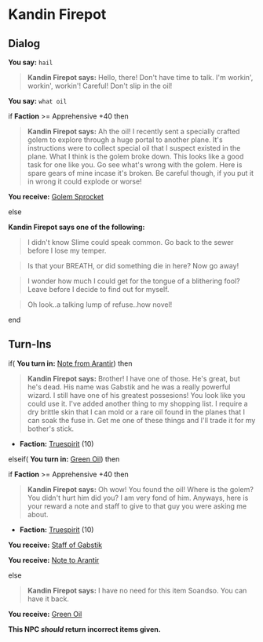 # Kandin Firepot
## Dialog

**You say:** `hail`



>**Kandin Firepot says:** Hello, there! Don't have time to talk. I'm workin', workin', workin'! Careful! Don't slip in the oil!

**You say:** `what oil`



if **Faction** >= Apprehensive +40 then



>**Kandin Firepot says:** Ah the oil! I recently sent a specially crafted golem to explore through a huge portal to another plane. It's instructions were to collect special oil that I suspect existed in the plane. What I think is the golem broke down. This looks like a good task for one like you. Go see what's wrong with the golem. Here is spare gears of mine incase it's broken. Be careful though, if you put it in wrong it could explode or worse!



**You receive:**  [Golem Sprocket](/item/14319)


else



**Kandin Firepot says one of the following:**

>I didn't know Slime could speak common.  Go back to the sewer before I lose my temper.

>Is that your BREATH, or did something die in here?  Now go away!

>I wonder how much I could get for the tongue of a blithering fool?  Leave before I decide to find out for myself.

>Oh look..a talking lump of refuse..how novel!

end

## Turn-Ins





if( **You turn in:** [Note from Arantir](/item/18169)) then


>**Kandin Firepot says:** Brother! I have one of those. He's great, but he's dead. His name was Gabstik and he was a really powerful wizard. I still have one of his greatest possesions! You look like you could use it. I've added another thing to my shopping list. I require a dry brittle skin that I can mold or a rare oil found in the planes that I can soak the fuse in. Get me one of these things and I'll trade it for my bother's stick.


* __Faction:__ [Truespirit](/faction/404) (10)

elseif( **You turn in:** [Green Oil](/item/14349)) then


if **Faction** >= Apprehensive +40 then



>**Kandin Firepot says:** Oh wow! You found the oil! Where is the golem? You didn't hurt him did you? I am very fond of him. Anyways, here is your reward a note and staff to give to that guy you were asking me about.



* __Faction:__ [Truespirit](/faction/404) (10)



 **You receive:**  [Staff of Gabstik](/item/14339) 



 **You receive:**  [Note to Arantir](/item/18168) 


else



>**Kandin Firepot says:** I have no need for this item Soandso. You can have it back.



 **You receive:**  [Green Oil](/item/14349) 


**This NPC *should* return incorrect items given.**





